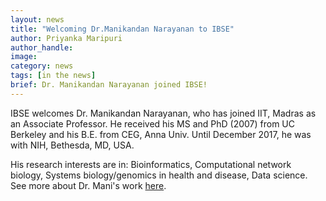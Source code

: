```yaml
---
layout: news
title: "Welcoming Dr.Manikandan Narayanan to IBSE"
author: Priyanka Maripuri
author_handle: 
image: 
category: news
tags: [in the news]
brief: Dr. Manikandan Narayanan joined IBSE!
---
```


IBSE welcomes Dr. Manikandan Narayanan, who has joined IIT, Madras as an Associate Professor. He received his MS and PhD (2007) from UC Berkeley and his B.E. from CEG, Anna Univ. Until December 2017, he was with NIH, Bethesda, MD, USA. 

His research interests are in: Bioinformatics, Computational network biology, Systems biology/genomics in health and disease, Data science. See more about Dr. Mani's work [here](http://maninarayanan.com/index.html).
